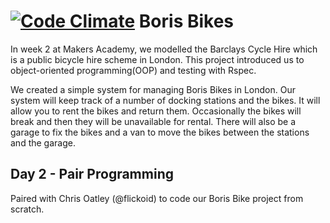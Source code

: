 [![Code Climate](https://codeclimate.com/github/leopoldkwok/borisbike_co_lk/badges/gpa.svg)](https://codeclimate.com/github/leopoldkwok/borisbike_co_lk)
Boris Bikes
===========

In week 2 at Makers Academy, we modelled the Barclays Cycle Hire which is a public bicycle hire scheme in London. This project introduced us to object-oriented programming(OOP) and testing with Rspec.

We created a simple system for managing Boris Bikes in London. Our system will keep track of a number of docking stations and the bikes. It will allow you to rent the bikes and return them. Occasionally the bikes will break and then they will be unavailable for rental. There will also be a garage to fix the bikes and a van to move the bikes between the stations and the garage.

Day 2 - Pair Programming
------------------------

Paired with Chris Oatley (@flickoid) to code our Boris Bike project from scratch.